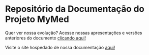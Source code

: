 # Repositório da Documentação do Projeto MyMed

Quer ver nossa evolução? Acesse nossas apresentações e versões anteriores do documento [clicando aqui!](https://drive.google.com/drive/folders/112JEd8Cc-MaosCIlk0leCmEO8L83DIxY?usp=sharing)

Visite o site hospedado de nossa documentação [aqui!](https://hyperion-ifsp.github.io/documentation/)
